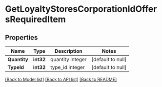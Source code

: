 # GetLoyaltyStoresCorporationIdOffersRequiredItem

## Properties
Name | Type | Description | Notes
------------ | ------------- | ------------- | -------------
**Quantity** | **int32** | quantity integer | [default to null]
**TypeId** | **int32** | type_id integer | [default to null]

[[Back to Model list]](../README.md#documentation-for-models) [[Back to API list]](../README.md#documentation-for-api-endpoints) [[Back to README]](../README.md)


